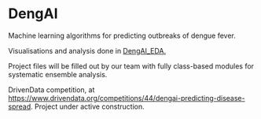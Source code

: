 # DengAI
Machine learning algorithms for predicting outbreaks of dengue fever.

Visualisations and analysis done in [DengAI_EDA.](DengAI_EDA.ipynb)

Project files will be filled out by our team with fully class-based modules for systematic ensemble analysis.

DrivenData competition, at https://www.drivendata.org/competitions/44/dengai-predicting-disease-spread.
Project under active construction.

